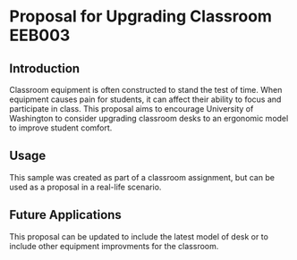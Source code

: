 # **Proposal for Upgrading Classroom EEB003**

## Introduction

Classroom equipment is often constructed to stand the test of time. When equipment causes pain for students, it can affect their ability to focus and participate in class. This proposal aims to encourage University of Washington to consider upgrading classroom desks to an ergonomic model to improve student comfort.


## Usage

This sample was created as part of a classroom assignment, but can be used as a proposal in a real-life scenario.

## Future Applications

This proposal can be updated to include the latest model of desk or to include other equipment improvments for the classroom.

